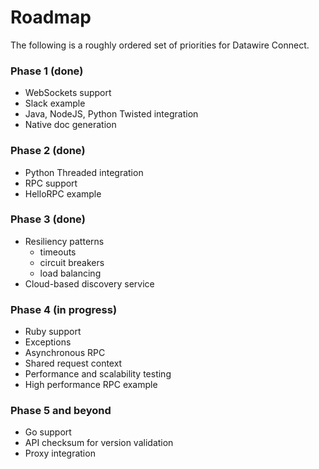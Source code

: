 Roadmap
=======

The following is a roughly ordered set of priorities for Datawire Connect.

### Phase 1 (done)

 - WebSockets support
 - Slack example
 - Java, NodeJS, Python Twisted integration
 - Native doc generation

### Phase 2 (done)

 - Python Threaded integration
 - RPC support
 - HelloRPC example

### Phase 3 (done)

 - Resiliency patterns
   + timeouts
   + circuit breakers
   + load balancing
 - Cloud-based discovery service

### Phase 4 (in progress)

 - Ruby support
 - Exceptions
 - Asynchronous RPC
 - Shared request context
 - Performance and scalability testing
 - High performance RPC example

### Phase 5 and beyond

 - Go support
 - API checksum for version validation
 - Proxy integration
